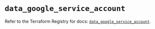 # `data_google_service_account`

Refer to the Terraform Registry for docs: [`data_google_service_account`](https://registry.terraform.io/providers/hashicorp/google/5.13.0/docs/data-sources/service_account).
